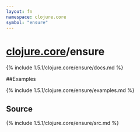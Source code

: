 ```yaml
---
layout: fn
namespace: clojure.core
symbol: "ensure"
---
```


# [clojure.core](../)/ensure

{% include 1.5.1/clojure.core/ensure/docs.md %}

##Examples

{% include 1.5.1/clojure.core/ensure/examples.md %}
## Source
{% include 1.5.1/clojure.core/ensure/src.md %}

